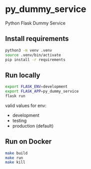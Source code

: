 # py_dummy_service

Python Flask Dummy Service

## Install requirements

```bash
python3 -m venv .venv
source .venv/bin/activate
pip install -r requirements
```

## Run locally

```bash
export FLASK_ENV=development
export FLASK_APP=py_dummy_service
flask run
```

valid values for env:

* development
* testing
* production (default)

## Run on Docker

```bash
make build
make run
make kill
```
